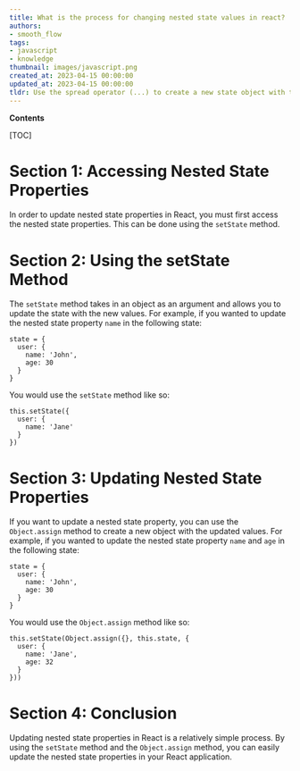 ```yaml
---
title: What is the process for changing nested state values in react?
authors:
- smooth_flow
tags:
- javascript
- knowledge
thumbnail: images/javascript.png
created_at: 2023-04-15 00:00:00
updated_at: 2023-04-15 00:00:00
tldr: Use the spread operator (...) to create a new state object with the updated nested properties.
---
```


**Contents**

[TOC]

# Section 1: Accessing Nested State Properties

In order to update nested state properties in React, you must first access the nested state properties. This can be done using the `setState` method.

# Section 2: Using the setState Method

The `setState` method takes in an object as an argument and allows you to update the state with the new values. For example, if you wanted to update the nested state property `name` in the following state:

```
state = {
  user: {
    name: 'John',
    age: 30
  }
}
```

You would use the `setState` method like so:

```
this.setState({
  user: {
    name: 'Jane'
  }
})
```

# Section 3: Updating Nested State Properties

If you want to update a nested state property, you can use the `Object.assign` method to create a new object with the updated values. For example, if you wanted to update the nested state property `name` and `age` in the following state:

```
state = {
  user: {
    name: 'John',
    age: 30
  }
}
```

You would use the `Object.assign` method like so:

```
this.setState(Object.assign({}, this.state, {
  user: {
    name: 'Jane',
    age: 32
  }
}))
```

# Section 4: Conclusion

Updating nested state properties in React is a relatively simple process. By using the `setState` method and the `Object.assign` method, you can easily update the nested state properties in your React application.
